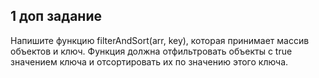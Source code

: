 ## 1 доп задание

Напишите функцию filterAndSort(arr, key), которая принимает массив объектов и ключ. Функция должна отфильтровать объекты с true значением ключа и отсортировать их по значению этого ключа.


